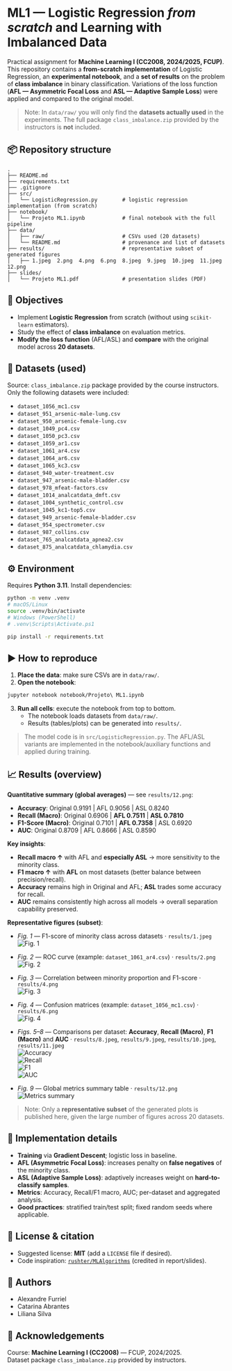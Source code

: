# ML1 — Logistic Regression *from scratch* and Learning with Imbalanced Data

Practical assignment for **Machine Learning I (CC2008, 2024/2025, FCUP)**.  
This repository contains a **from-scratch implementation** of Logistic Regression, an **experimental notebook**, and a **set of results** on the problem of **class imbalance** in binary classification. Variations of the loss function (**AFL — Asymmetric Focal Loss** and **ASL — Adaptive Sample Loss**) were applied and compared to the original model.

> Note: In `data/raw/` you will only find the **datasets actually used** in the experiments. The full package `class_imbalance.zip` provided by the instructors is **not** included.


## 📦 Repository structure

```
.
├── README.md
├── requirements.txt
├── .gitignore
├── src/
│   └── LogisticRegression.py        # logistic regression implementation (from scratch)
├── notebook/
│   └── Projeto ML1.ipynb            # final notebook with the full pipeline
├── data/
│   ├── raw/                         # CSVs used (20 datasets)
│   └── README.md                    # provenance and list of datasets
├── results/                         # representative subset of generated figures
│   ├── 1.jpeg  2.png  4.png  6.png  8.jpeg  9.jpeg  10.jpeg  11.jpeg  12.png
├── slides/
│   └── Projeto ML1.pdf              # presentation slides (PDF)

```


## 🎯 Objectives
- Implement **Logistic Regression** from scratch (without using `scikit-learn` estimators).  
- Study the effect of **class imbalance** on evaluation metrics.  
- **Modify the loss function** (AFL/ASL) and **compare** with the original model across **20 datasets**.


## 🧪 Datasets (used)
Source: `class_imbalance.zip` package provided by the course instructors.  
Only the following datasets were included:

- `dataset_1056_mc1.csv`
- `dataset_951_arsenic-male-lung.csv`
- `dataset_950_arsenic-female-lung.csv`
- `dataset_1049_pc4.csv`
- `dataset_1050_pc3.csv`
- `dataset_1059_ar1.csv`
- `dataset_1061_ar4.csv`
- `dataset_1064_ar6.csv`
- `dataset_1065_kc3.csv`
- `dataset_940_water-treatment.csv`
- `dataset_947_arsenic-male-bladder.csv`
- `dataset_978_mfeat-factors.csv`
- `dataset_1014_analcatdata_dmft.csv`
- `dataset_1004_synthetic_control.csv`
- `dataset_1045_kc1-top5.csv`
- `dataset_949_arsenic-female-bladder.csv`
- `dataset_954_spectrometer.csv`
- `dataset_987_collins.csv`
- `dataset_765_analcatdata_apnea2.csv`
- `dataset_875_analcatdata_chlamydia.csv`


## ⚙️ Environment

Requires **Python 3.11**. Install dependencies:

```bash
python -m venv .venv
# macOS/Linux
source .venv/bin/activate
# Windows (PowerShell)
# .venv\Scripts\Activate.ps1

pip install -r requirements.txt
```


## ▶️ How to reproduce

1) **Place the data**: make sure CSVs are in `data/raw/`.  
2) **Open the notebook**:
```bash
jupyter notebook notebook/Projeto\ ML1.ipynb
```
3) **Run all cells**: execute the notebook from top to bottom.  
   - The notebook loads datasets from `data/raw/`.  
   - Results (tables/plots) can be generated into `results/`.  

> The model code is in `src/LogisticRegression.py`. The AFL/ASL variants are implemented in the notebook/auxiliary functions and applied during training.


## 📈 Results (overview)

**Quantitative summary (global averages)** — see `results/12.png`:

- **Accuracy**: Original 0.9191 | AFL 0.9056 | ASL 0.8240  
- **Recall (Macro)**: Original 0.6906 | **AFL 0.7511** | **ASL 0.7810**  
- **F1-Score (Macro)**: Original 0.7101 | **AFL 0.7358** | ASL 0.6920  
- **AUC**: Original 0.8709 | AFL 0.8666 | ASL 0.8590  

**Key insights**:
- **Recall macro ↑** with AFL and **especially ASL** → more sensitivity to the minority class.  
- **F1 macro ↑** with **AFL** on most datasets (better balance between precision/recall).  
- **Accuracy** remains high in Original and AFL; **ASL** trades some accuracy for recall.  
- **AUC** remains consistently high across all models → overall separation capability preserved.

**Representative figures (subset)**:
- *Fig. 1* — F1-score of minority class across datasets · `results/1.jpeg`  
  ![Fig. 1](results/1.png)

- *Fig. 2* — ROC curve (example: `dataset_1061_ar4.csv`) · `results/2.png`  
  ![Fig. 2](results/4.png)

- *Fig. 3* — Correlation between minority proportion and F1-score · `results/4.png`  
  ![Fig. 3](results/2.png)

- *Fig. 4* — Confusion matrices (example: `dataset_1056_mc1.csv`) · `results/6.png`  
  ![Fig. 4](results/6.png)

- *Figs. 5–8* — Comparisons per dataset: **Accuracy**, **Recall (Macro)**, **F1 (Macro)** and **AUC** · `results/8.jpeg`, `results/9.jpeg`, `results/10.jpeg`, `results/11.jpeg`  
  ![Accuracy](results/8.png)  
  ![Recall](results/9.png)  
  ![F1](results/10.png)  
  ![AUC](results/11.png)

- *Fig. 9* — Global metrics summary table · `results/12.png`  
  ![Metrics summary](results/12.png)

> Note: Only a **representative subset** of the generated plots is published here, given the large number of figures across 20 datasets.


## 🔎 Implementation details

- **Training** via **Gradient Descent**; logistic loss in baseline.  
- **AFL (Asymmetric Focal Loss)**: increases penalty on **false negatives** of the minority class.  
- **ASL (Adaptive Sample Loss)**: adaptively increases weight on **hard-to-classify samples**.  
- **Metrics**: Accuracy, Recall/F1 macro, AUC; per-dataset and aggregated analysis.  
- **Good practices**: stratified train/test split; fixed random seeds where applicable.  


## 🧾 License & citation
- Suggested license: **MIT** (add a `LICENSE` file if desired).  
- Code inspiration: [`rushter/MLAlgorithms`](https://github.com/rushter/MLAlgorithms) (credited in report/slides).


## 👥 Authors
- Alexandre Furriel  
- Catarina Abrantes  
- Liliana Silva


## 🙏 Acknowledgements
Course: **Machine Learning I (CC2008)** — FCUP, 2024/2025.  
Dataset package `class_imbalance.zip` provided by instructors.
